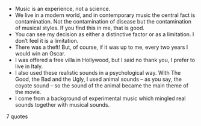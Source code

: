  - Music is an experience, not a science.
 - We live in a modern world, and in contemporary music the central fact is contamination. Not the contamination of disease but the contamination of musical styles. If you find this in me, that is good.
 - You can see my decision as either a distinctive factor or as a limitation. I don’t feel it is a limitation.
 - There was a theft! But, of course, if it was up to me, every two years I would win an Oscar.
 - I was offered a free villa in Hollywood, but I said no thank you, I prefer to live in Italy.
 - I also used these realistic sounds in a psychological way. With The Good, the Bad and the Ugly, I used animal sounds – as you say, the coyote sound – so the sound of the animal became the main theme of the movie.
 - I come from a background of experimental music which mingled real sounds together with musical sounds.

7 quotes